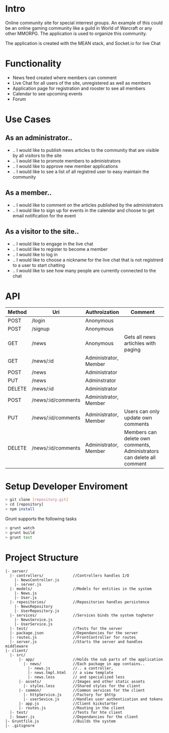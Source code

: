# Intro

Online community site for special interrest groups. An example of this could be an online gaming community like a guild in World of Warcraft or any other MMORPG. The application is used to organize this community.

The application is created with the MEAN stack, and Socket.io for live Chat

# Functionality

- News feed created where members can comment
- Live Chat for all users of the site, unregistered as well as members
- Application page for registration and rooster to see all members
- Calendar to see upcoming events
- Forum

# Use Cases

## As an administrator..

- .. I would like to publish news articles to the community that are visible by all visitors to the site
- .. I would like to promote members to administrators
- .. I would like to approve new member applications
- .. I would like to see a list of all registred user to easy maintain the community

## As a member..

- .. I would like to comment on the articles published by the administrators
- .. I would like to sign up for events in the calendar and choose to get email notification for the event

## As a visitor to the site..

- .. I would like to engage in the live chat
- .. I would like to register to become a member
- .. I would like to log in
- .. I would like to choose a nickname for the live chat that is not registrerd to a user to start chatting
- .. I would like to see how many people are currently connected to the chat

# API

| Method | Uri                | Authroization         | Comment |
|--------|--------------------|-----------------------|---------|
| POST   | /login             | Anonymous             |         |
| POST   | /signup            | Anonymous             |         |
| GET    | /news              | Anonymous             | Gets all news artichles with paging |
| GET    | /news/:id          | Administrator, Member |         |
| POST   | /news              | Administrator         |         |
| PUT    | /news              | Adminstrator          |         |
| DELETE | /news/:id          | Administrator         |         |
| POST   | /news/:id/comments | Administrator, Member |         |
| PUT    | /news/:id/comments | Administrator, Member | Users can only update own comments |
| DELETE | /news/:id/comments | Administrator, Member | Members can delete own comments, Administrators can delete all comment |


# Setup Developer Enviroment

```sh
> git clone [repository.git]
> cd [repository]
> npm install
```

Grunt supports the following tasks

```sh
> grunt watch
> grunt build
> grunt test
```

# Project Structure

```
|- server/
  |- controllers/             //Controllers handles I/O
    |- NewsController.js
    |- server.js
  |- models/                  //Models for entities in the system
    |- News.js
    |- User.js
  |- repositories/            //Repositories handles persistence
    |- NewsRepository 
    |- UserRepository.js
  |- services/                //Services binds the system togheter
    |- NewsService.js
    |- UserService.js
  |- test/                    //Tests for the server
  |- package.json             //Dependancies for the server
  |- routes.js                //FrontController for routes
  |- server.js                //Starts the server and handles middleware
|- client/
  |- src/
      |- app/                 //Holds the sub parts of the application
        |- news/              //Each package in app contains..
          |- news.js          //.. a controller,
          |- news.tmpl.html   // a view template
          |- news.less        // and specialized less
      |- assets/              //Images and other static assets
        |- styles.less        //Shared styles for the client
      |- common/              //Common services for the client
        |- httpService.js     //Factory for $http
        |- userSevice.js      //Handles user authentication and tokens
      |- app.js               //Client kickstarter
      |- routes.js            //Routing in the client
  |- test/                    //Tests for hte client 
  |- bower.js                 //Dependancies for the client
|- Gruntfile.js               //Builds the system
|- .gitignore
```